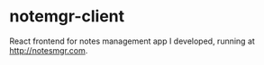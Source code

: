 # notemgr-client

React frontend for notes management app I developed, running at
http://notesmgr.com.
